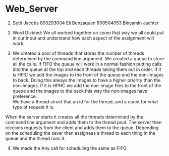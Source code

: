 # Web_Server
1)	Seth Jacobs 800293004 Eli Benzaquen 800504053 Binyamin Jachter 


2)	Word Divided: We all worked together on zoom that way we all could put in our input and understand how each aspect of the assignment will work. 

3)	We created a pool of threads that stores the number of threads determined by the command line argument. 
We created a queue to store all the calls. If FIFO the queue will work in a normal fashion putting calls into the queue at the top and each threads taking them out in order. If it is HPIC we add the images to the front of the queue and the non-images to back. Doing this always the images to have a higher priority than the non-images. If it is HPHC we add the non-image files to the front of the queue and the images to the back this way the non-images have preference.    
We have a thread struct that an id for the thread, and a count for what type of request it is. 

When the server starts it creates all the threads determined by the command line argument and adds them to the thread pool. The server then receives requests from the client and adds them to the queue. Depending on the scheduling the sever then assignees a thread to each thing in the queue and the thread runs it. 


4)	We made the Any call for scheduling the same as FIFO. 
